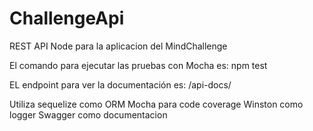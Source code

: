 # ChallengeApi
REST API Node para la aplicacion del MindChallenge

El comando para ejecutar las pruebas con Mocha es:
npm test

EL endpoint para ver la documentación es:
/api-docs/

Utiliza sequelize como ORM 
Mocha para code coverage
Winston como logger
Swagger como documentacion

